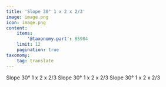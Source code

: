 ```yaml
---
title: 'Slope 30° 1 x 2 x 2/3'
image: image.png
icon: image.png
content:
    items:
        '@taxonomy.part': 85984
    limit: 12
    pagination: true
taxonomy:
    tag: translate
---
```


Slope 30° 1 x 2 x 2/3
Slope 30° 1 x 2 x 2/3
Slope 30° 1 x 2 x 2/3
